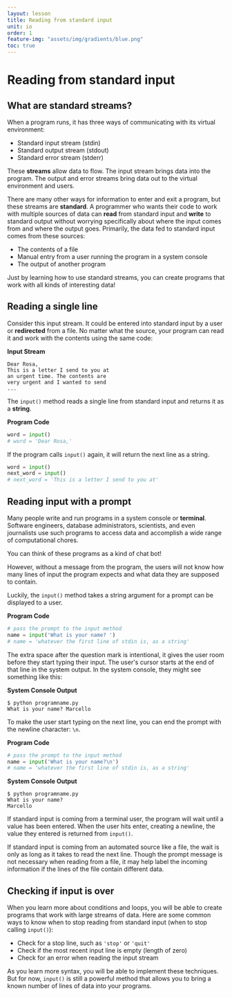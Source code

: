 ```yaml
---
layout: lesson
title: Reading from standard input
unit: io
order: 1
feature-img: "assets/img/gradients/blue.png"
toc: true
---
```


# Reading from standard input

## What are standard streams?

When a program runs, it has three ways of communicating with its virtual environment:

- Standard input stream (stdin)
- Standard output stream (stdout)
- Standard error stream (stderr)

These **streams** allow data to flow. The input stream brings data into the program. The output and error streams bring data out to the virtual environment and users.

There are many other ways for information to enter and exit a program, but these streams are **standard**. A programmer who wants their code to work with multiple sources of data can **read** from standard input and **write** to standard output without worrying specifically about where the input comes from and where the output goes. Primarily, the data fed to standard input comes from these sources:

- The contents of a file
- Manual entry from a user running the program in a system console
- The output of another program

Just by learning how to use standard streams, you can create programs that work with all kinds of interesting data!

## Reading a single line

Consider this input stream. It could be entered into standard input by a user or **redirected** from a file. No matter what the source, your program can read it and work with the contents using the same code:

**Input Stream**

```
Dear Rosa,
This is a letter I send to you at
an urgent time. The contents are
very urgent and I wanted to send
...
```

The `input()` method reads a single line from standard input and returns it as a **string**.

**Program Code**

```python
word = input()
# word = 'Dear Rosa,'
```

If the program calls `input()` again, it will return the next line as a string.

```python
word = input()
next_word = input()
# next_word = 'This is a letter I send to you at'
```

## Reading input with a prompt

Many people write and run programs in a system console or **terminal**. Software engineers, database administrators, scientists, and even journalists use such programs to access data and accomplish a wide range of computational chores.

You can think of these programs as a kind of chat bot!

However, without a message from the program, the users will not know how many lines of input the program expects and what data they are supposed to contain.

Luckily, the `input()` method takes a string argument for a prompt can be displayed to a user.

**Program Code**

```python
# pass the prompt to the input method
name = input('What is your name? ')
# name = 'whatever the first line of stdin is, as a string'
```

The extra space after the question mark is intentional, it gives the user room before they start typing their input. The user's cursor starts at the end of that line in the system output. In the system console, they might see something like this:

**System Console Output**

```
$ python programname.py
What is your name? Marcello
```

To make the user start typing on the next line, you can end the prompt with the newline character: `\n`.

**Program Code**

```python
# pass the prompt to the input method
name = input('What is your name?\n')
# name = 'whatever the first line of stdin is, as a string'
```

**System Console Output**

```
$ python programname.py
What is your name?
Marcello
```

If standard input is coming from a terminal user, the program will wait until a value has been entered. When the user hits enter, creating a newline, the value they entered is returned from `input()`.

If standard input is coming from an automated source like a file, the wait is only as long as it takes to read the next line. Though the prompt message is not necessary when reading from a file, it may help label the incoming information if the lines of the file contain different data.

## Checking if input is over

When you learn more about conditions and loops, you will be able to create programs that work with large streams of data. Here are some common ways to know when to stop reading from standard input (when to stop calling `input()`):

- Check for a stop line, such as `'stop'` or `'quit'`
- Check if the most recent input line is empty (length of zero)
- Check for an error when reading the input stream

As you learn more syntax, you will be able to implement these techniques. But for now, `input()` is still a powerful method that allows you to bring a known number of lines of data into your programs.
